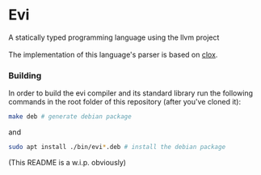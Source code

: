 # Evi

A statically typed programming language using the llvm project<br/><br/>
The implementation of this language's parser is based on [clox](https://craftinginterpreters.com/).

### Building
In order to build the evi compiler and its standard library run the following commands in the root folder of this repository (after you've cloned it):

```sh
make deb # generate debian package
```

and

```sh
sudo apt install ./bin/evi*.deb # install the debian package
```

(This README is a w.i.p. obviously)
